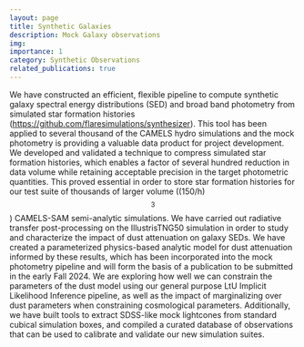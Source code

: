 ```yaml
---
layout: page
title: Synthetic Galaxies
description: Mock Galaxy observations
img:
importance: 1
category: Synthetic Observations
related_publications: true
---
```


We have constructed an efficient, flexible pipeline to compute synthetic galaxy spectral energy distributions (SED) and broad band photometry from simulated star formation histories (https://github.com/flaresimulations/synthesizer). This tool has been applied to several thousand of the CAMELS hydro simulations and the mock photometry is providing a valuable data product for project development. We developed and validated a technique to compress simulated star formation histories, which enables a factor of several hundred reduction in data volume while retaining acceptable precision in the target photometric quantities. This proved essential in order to store star formation histories for our test suite of thousands of larger volume ((150/h)$$^3$$) CAMELS-SAM semi-analytic simulations. We have carried out radiative transfer post-processing on the IllustrisTNG50 simulation in order to study and characterize the impact of dust attenuation on galaxy SEDs. We have created a parameterized physics-based analytic model for dust attenuation informed by these results, which has been incorporated into the mock photometry pipeline and will form the basis of a publication to be submitted in the early Fall 2024. We are exploring how well we can constrain the parameters of the dust model using our general purpose LtU Implicit Likelihood Inference pipeline, as well as the impact of marginalizing over dust parameters when constraining cosmological parameters. Additionally, we have built tools to extract SDSS-like mock lightcones from standard cubical simulation boxes, and compiled a curated database of observations that can be used to calibrate and validate our new simulation suites.
